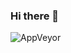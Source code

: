 ### Hi there 👋
![AppVeyor](https://img.shields.io/appveyor/build/Mugunthanraju/Mugunthanraju?color=Green&label=LOL&logo=Mugunthan&logoColor=Blue&style=for-the-badge)

<!--
**Mugunthanraju/Mugunthanraju** is a ✨ _special_ ✨ repository because its `README.md` (this file) appears on your GitHub profile.

Here are some ideas to get you started:

- 🔭 I’m currently working on ... Student
- 🌱 I’m currently learning ... Web Development
- 👯 I’m looking to collaborate on ...
- 🤔 I’m looking for help with ...
- 💬 Ask me about ...
- 📫 How to reach me: ...
- 😄 Pronouns: ...
- ⚡ Fun fact: ...
-->
